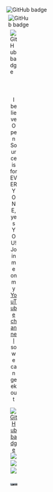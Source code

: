 <div class="row">
  <div class="column">
<img height="5%" width="5%"
     src="https://images.credly.com/size/680x680/images/be8fcaeb-c769-4858-b567-ffaaa73ce8cf/image.png" 
     alt="GitHub badge" />
       <div class="column">
     <img  height="5%" width="5%"
     src="https://images.credly.com/size/680x680/images/be8fcaeb-c769-4858-b567-ffaaa73ce8cf/image.png" 
     alt="GitHub badge" />
            <div class="column">
     <img  height="5%" width="5%"
     src="https://images.credly.com/size/680x680/images/be8fcaeb-c769-4858-b567-ffaaa73ce8cf/image.png"
     alt="GitHub badge" /> 
  <header>   
<style>
     .column {
  float: left;
  width: 33.33%;
  padding: 5px;
}

/* Clear floats after image containers */
.row::after {
  content: "";
  clear: both;
  display: table;
}
     </style>
              </header>
 <p align="center">I believe Open Source is for EVERYONE, yes YOU! Join me on my <a href="http://youtube.com/eddiejaoude?sub_confirmation=1">YouTube channel</a> so we can geek out </p>

<p align="center">

  <a href="https://github.com/eddiejaoude?tab=followers">
      <img src="https://img.shields.io/github/followers/eddiejaoude?label-Followers&logo=GitHub&style=for-the-badge" alt="GitHub badge" />
  </a>
  

   <a href="http://twitter.com/eddiejaoude">
       <img src="https://img.shields.io/twitter/follow/eddiejaoude?label=Twitter&logo=twitter&style=for-the-badge" />
   </a>


  <a href="https://discord.com/invite/j20s6Wu">
       <img src="https://img.shields.io/discord/699608417839286293?logo=discord&style=for-the-badge" />
  </a>


   <a href="http://youtube.com/eddiejaoude?sub_confirmation=1">
       <img src="https://img.shields.io/youtube/views/21zRSHT5Hw8?label=YouTube&logo=YouTube&style=for-the-badge" />
  </a>
 
 
</p>

<img src="mydp.jpg" alt="GitHub badge" />
